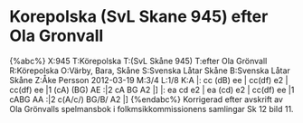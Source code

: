 # Korepolska (SvL Skane 945) efter Ola Gronvall

{%abc%}
X:945
T:Körepolska
T:(SvL Skåne 945)
T:efter Ola Grönvall
R:Körepolska
O:Värby, Bara, Skåne
S:Svenska Låtar Skåne
B:Svenska Låtar Skåne
Z:Åke Persson 2012-03-19
M:3/4
L:1/8
K:A
|: cc (dB) ee | cc(df) e2 | cc(df) ee |1 (cA) (BG) AE :|2 cA BG A2 |]
|: ea cd e2 | ea (cd) e2 | cc(df) ee |1 cABG AA :|2 c(A/c/) BG/B/ A2 |]
{%endabc%}
Korrigerad efter avskrift av Ola Grönvalls spelmansbok
i folkmsikkommissionens samlingar Sk 12 bild 11.
